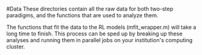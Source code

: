 #Data
These directories contain all the raw data for both two-step paradigms, and the functions that are used to analyze them.

The functions that fit the data to the RL models (mfit_wrapper.m) will take a long time to finish. This process can be sped up by breaking up these analyses and running them in parallel jobs on your institution's computing cluster.
